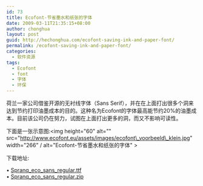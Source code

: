 ```yaml
---
id: 73
title: Ecofont-节省墨水和纸张的字体
date: 2009-03-11T21:35:15+08:00
author: chonghua
layout: post
guid: http://hechonghua.com/ecofont-saving-ink-and-paper-font/
permalink: /ecofont-saving-ink-and-paper-font/
categories:
  - 软件资源
tags:
  - Ecofont
  - font
  - 字体
  - 环保
---
```

荷兰一家公司借鉴开源的无衬线字体（Sans Serif），并在在上面打出很多个洞来达到节约打印油墨成本的目的。这种名为Ecofont的字体最高能节约20%的油墨成本。目前该公司仍在努力，试图在上面打出更多的洞，而又不影响可读性。

<!--more-->

下面是一张示意图:<img height="60" alt="" src="http://www.ecofont.eu/assets/images/ecofont\_voorbeeld\_klein.jpg" width="266" / alt="Ecofont-节省墨水和纸张的字体" > 

下载地址:

• <a href="http://www.ecofont.eu/assets/files/spranq_eco_sans_regular.ttf" target="_blank">Spranq_eco_sans_regular.ttf</a>  
• <a href="http://www.ecofont.eu/assets/files/spranq_eco_sans_regular.zip" target="_blank">Spranq_eco_sans_regular.zip</a>